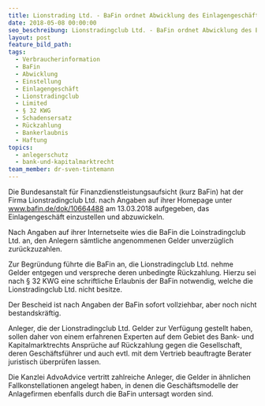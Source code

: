 ```yaml
---
title: Lionstrading Ltd. - BaFin ordnet Abwicklung des Einlagengeschäfts an
date: 2018-05-08 00:00:00
seo_beschreibung: Lionstradingclub Ltd. - BaFin ordnet Abwicklung des Einlagengeschäfts an.
layout: post
feature_bild_path:
tags:
  - Verbraucherinformation
  - BaFin
  - Abwicklung
  - Einstellung
  - Einlagengeschäft
  - Lionstradingclub
  - Limited
  - § 32 KWG
  - Schadensersatz
  - Rückzahlung
  - Bankerlaubnis
  - Haftung
topics:
  - anlegerschutz
  - bank-und-kapitalmarktrecht
team_member: dr-sven-tintemann
---
```


Die Bundesanstalt für Finanzdienstleistungsaufsicht (kurz BaFin) hat der Firma Lionstradingclub Ltd. nach Angaben auf ihrer Homepage unter www.bafin.de/dok/10664488 am 13.03.2018 aufgegeben, das Einlagengeschäft einzustellen und abzuwickeln.

Nach Angaben auf ihrer Internetseite wies die BaFin die Loinstradingclub Ltd. an, den Anlegern sämtliche angenommenen Gelder unverzüglich zurückzuzahlen.

Zur Begründung führte die BaFin an, die Lionstradingclub Ltd. nehme Gelder entgegen und verspreche deren unbedingte Rückzahlung. Hierzu sei nach § 32 KWG eine schriftliche Erlaubnis der BaFin notwendig, welche die Lionstradingclub Ltd. nicht besitze.

Der Bescheid ist nach Angaben der BaFin sofort vollziehbar, aber noch nicht bestandskräftig.

Anleger, die der Lionstradingclub Ltd. Gelder zur Verfügung gestellt haben, sollen daher von einem erfahrenen Experten auf dem Gebiet des Bank- und Kapitalmarktrechts Ansprüche auf Rückzahlung gegen die Gesellschaft, deren Geschäftsführer und auch evtl. mit dem Vertrieb beauftragte Berater juristisch überprüfen lassen.

Die Kanzlei AdvoAdvice vertritt zahlreiche Anleger, die Gelder in ähnlichen Fallkonstellationen angelegt haben, in denen die Geschäftsmodelle der Anlagefirmen ebenfalls durch die BaFin untersagt worden sind.